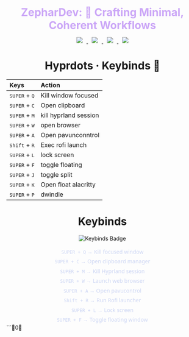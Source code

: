<h1 align="center" style="color:#cba6f7; margin-bottom:0.2em;">
  ZepharDev: 🍁 Crafting Minimal, Coherent Workflows
</h1>

<p align="center">
  <a href="https://github.com/ZepharDev/hyprdots/stargazers">
    <img src="https://img.shields.io/github/stars/ZepharDev/hyprdots?color=cba6f7&style=for-the-badge&label=Stars&labelColor=1e1e2e&logo=github&logoColor=white" style="margin: 0 10px;">
  </a>
  <a href="https://github.com/ZepharDev/hyprdots/network/members">
    <img src="https://img.shields.io/github/forks/ZepharDev/hyprdots?color=cba6f7&style=for-the-badge&label=Forks&labelColor=1e1e2e&logo=github&logoColor=white" style="margin: 0 10px;">
  </a> <a href="https://github.com/ZepharDev/hyprdots/commits">
    <img src="https://img.shields.io/github/commit-activity/y/ZepharDev/hyprdots?color=eba0ac&style=for-the-badge&label=Commits&labelColor=1e1e2e&logo=git&logoColor=white" style="margin: 0 10px;"> </a>  <a href="https://github.com/ZepharDev/hyprdots/commits">
    <img src="https://img.shields.io/github/last-commit/ZepharDev/hyprdots?color=f9e2af&style=for-the-badge&label=Last%20Commit&labelColor=1e1e2e&logo=github&logoColor=white" style="margin: 0 10px;">
  </a>
</p>
<h1 align="center">Hyprdots · Keybinds 🍁</h1>


| Keys                                                 | Action                          |
| :--------------------------------------------------- | :------------------------------ |
| <kbd>SUPER</kbd> + <kbd>Q</kbd>                       | Kill window focused            |
| <kbd>SUPER</kbd> + <kbd>C</kbd>                       | Open clipboard           |
| <kbd>SUPER</kbd> + <kbd>M</kbd>                 | kill hyprland session           |
| <kbd>SUPER</kbd> + <kbd>W</kbd>                      | open browser                    |
| <kbd>SUPER</kbd> + <kbd>A</kbd>                      | Open pavunconntrol                    |
| <kbd>Shift</kbd> + <kbd>R</kbd>                    | Exec rofi launch              |
| <kbd>SUPER</kbd> + <kbd>L</kbd>                      | lock screen                     |
| <kbd>SUPER</kbd> + <kbd>F</kbd>                      | toggle floating              |
| <kbd>SUPER</kbd> + <kbd>J</kbd>                      | toggle split                     |
| <kbd>SUPER</kbd> + <kbd>K</kbd>                      |  Open float alacritty         |
| <kbd>SUPER</kbd> + <kbd>P</kbd>                      | dwindle                   |


<h1 align="center">Keybinds</h1>

<p align="center">
  <img src="https://img.shields.io/badge/Keybinds–Precision_floats-f5c2e7?style=for-the-badge&labelColor=1e1e2e&logo=keyboard&logoColor=white" alt="Keybinds Badge" />
</p>

<div align="center">
  <ul style="list-style:none; padding:0; margin:0; max-width:360px; line-height:1.8; font-family: 'Segoe UI', Tahoma, Geneva, Verdana, sans-serif; color:#cdd6f4;">
    <li><code>SUPER + Q</code> → Kill focused window</li>
    <li><code>SUPER + C</code> → Open clipboard manager</li>
    <li><code>SUPER + M</code> → Kill Hyprland session</li>
    <li><code>SUPER + W</code> → Launch web browser</li>
    <li><code>SUPER + A</code> → Open pavucontrol</li>
    <li><code>Shift + R</code> → Run Rofi launcher</li>
    <li><code>SUPER + L</code> → Lock screen</li>
    <li><code>SUPER + F</code> → Toggle floating window</li>
  </ul>
</div>
```0